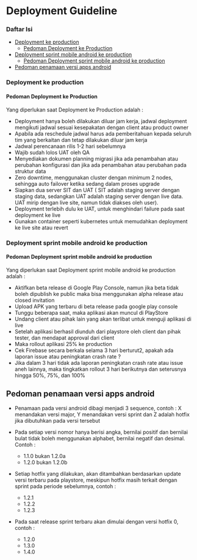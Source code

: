Deployment Guideline
==================================
<!-- START doctoc generated TOC please keep comment here to allow auto update -->
<!-- DON'T EDIT THIS SECTION, INSTEAD RE-RUN doctoc TO UPDATE -->

### Daftar Isi

- [Deployment ke production](#deployment-ke-production)
  - [Pedoman Deployment ke Production](#pedoman-deployment-ke-production)
- [Deployment sprint mobile android ke production](#deployment-sprint-mobile-android-ke-production)
  - [Pedoman Deployment sprint mobile android ke production](#pedoman-deployment-sprint-mobile-android-ke-production)
- [Pedoman penamaan versi apps android](#pedoman-penamaan-versi-apps-android)
  

### Deployment ke production
#### Pedoman Deployment ke Production
Yang diperlukan saat Deployment ke Production adalah :
- Deployment hanya boleh dilakukan diluar jam kerja, jadwal deployment mengikuti jadwal sesuai kesepakatan dengan client atau product owner
- Apabila ada reschedule jadwal harus ada pemberitahuan kepada seluruh tim yang berkaitan dan tetap dilakukan diluar jam kerja
- Jadwal perencanaan rilis 1-2 hari sebelumnya
- Wajib sudah lolos UAT oleh QA
- Menyediakan dokumen planning migrasi jika ada penambahan atau perubahan konfigurasi dan jika ada penambahan atau perubahan pada struktur data
- Zero downtime, menggunakan cluster dengan minimum 2 nodes, sehingga auto failover ketika sedang dalam proses upgrade
- Siapkan dua server SIT dan UAT ( SIT adalah staging server dengan staging data, sedangkan UAT adalah staging server dengan live data. UAT mirip dengan live site, namun tidak diakses oleh user).
- Deployment terlebih dulu ke UAT, untuk menghindari failure pada saat deployment ke live
- Gunakan container seperti kubernetes untuk memudahkan deployment ke live site atau revert


### Deployment sprint mobile android ke production
#### Pedoman Deployment sprint mobile android ke production
Yang diperlukan saat Deployment sprint mobile android ke production adalah :
- Aktifkan beta release di Google Play Console, namun jika beta tidak boleh dipublish ke public maka bisa menggunakan alpha release atau closed invitation
- Upload APK yang terbaru di beta release pada google play console
- Tunggu beberapa saat, maka aplikasi akan muncul di PlayStore
- Undang client atau pihak lain yang akan terlibat untuk menguji aplikasi di live
- Setelah aplikasi berhasil diunduh dari playstore oleh client dan pihak tester, dan mendapat approval dari client
- Maka rollout aplikasi 25% ke production
- Cek Firebase secara berkala selama 3 hari berturut2, apakah ada laporan issue atau peningkatan crash rate ?
- Jika dalam 3 hari tidak ada laporan peningkatan crash rate atau issue aneh lainnya, maka tingkatkan rollout 3 hari berikutnya dan seterusnya hingga 50%, 75%, dan 100%

## Pedoman penamaan versi apps android
- Penamaan pada versi android dibagi menjadi 3 sequence, contoh : X menandakan versi major, Y menandakan versi sprint dan Z adalah hotfix jika dibutuhkan pada versi tersebut

- Pada setiap versi nomor hanya berisi angka, bernilai positif dan bernilai bulat tidak boleh menggunakan alphabet, bernilai negatif dan desimal. Contoh :
    - 1.1.0 bukan 1.2.0a
    - 1.2.0 bukan 1.2.0b
    
- Setiap hotfix yang dilakukan, akan ditambahkan berdasarkan update versi terbaru pada playstore, meskipun hotfix masih terkait dengan sprint pada periode sebelumnya, contoh :
    - 1.2.1
    - 1.2.2
    - 1.2.3
    
- Pada saat release sprint terbaru akan dimulai dengan versi hotfix 0, contoh :
    - 1.2.0
    - 1.3.0
    - 1.4.0



